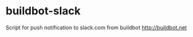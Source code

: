 buildbot-slack
==============

Script for push notification to slack.com from buildbot http://buildbot.net
